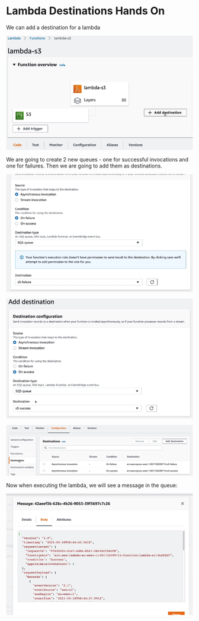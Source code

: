 # Lambda Destinations Hands On

We can add a destination for a lambda

![](img/2022-05-12-08-19-08.png)

We are going to create 2 new queues - one for successful invocations and one for failures. Then we are going to add them as destinations.

![](img/2022-05-12-08-20-51.png)

![](img/2022-05-12-08-21-20.png)

![](img/2022-05-12-08-21-58.png)

Now when executing the lambda, we will see a message in the queue:

![](img/2022-05-12-08-23-03.png)